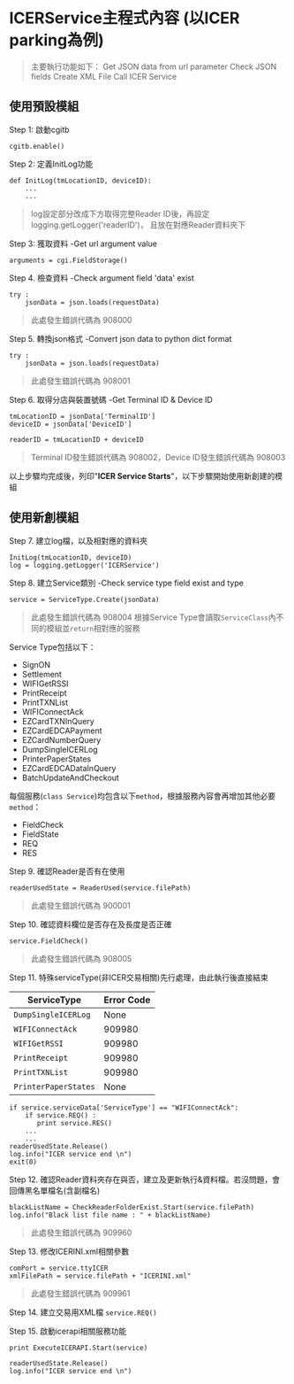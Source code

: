 # ICERService主程式內容 (以ICER parking為例)

>主要執行功能如下：
Get JSON data from url parameter
Check JSON fields
Create XML File
Call ICER Service


## 使用預設模組
Step 1: 啟動cgitb
```
cgitb.enable()
```

Step 2: 定義InitLog功能
```
def InitLog(tmLocationID, deviceID):
	...
	...
```
> log設定部分改成下方取得完整Reader ID後，再設定logging.getLogger('readerID')，
且放在對應Reader資料夾下

Step 3: 獲取資料 -Get url argument value
```
arguments = cgi.FieldStorage()
```

Step 4. 檢查資料 -Check argument field 'data' exist
```
try :
    jsonData = json.loads(requestData)
```
> 此處發生錯誤代碼為 908000

Step 5. 轉換json格式 -Convert json data to python dict format
```
try :
    jsonData = json.loads(requestData)
```
> 此處發生錯誤代碼為 908001

Step 6. 取得分店與裝置號碼 -Get Terminal ID & Device ID
```
tmLocationID = jsonData['TerminalID']
deviceID = jsonData['DeviceID']

readerID = tmLocationID + deviceID
```
> Terminal ID發生錯誤代碼為 908002，Device ID發生錯誤代碼為 908003

以上步驟均完成後，列印"**ICER Service Starts**"，以下步驟開始使用新創建的模組


## 使用新創模組
Step 7. 建立log檔，以及相對應的資料夾
```
InitLog(tmLocationID, deviceID)
log = logging.getLogger('ICERService')
```

Step 8. 建立Service類別 -Check service type field exist and type
```
service = ServiceType.Create(jsonData)
```
> 此處發生錯誤代碼為 908004
> 根據Service Type會讀取`ServiceClass`內不同的模組並`return`相對應的服務

Service Type包括以下：
- SignON
- Settlement
- WIFIGetRSSI
- PrintReceipt
- PrintTXNList
- WIFIConnectAck
- EZCardTXNInQuery
- EZCardEDCAPayment
- EZCardNumberQuery
- DumpSingleICERLog
- PrinterPaperStates
- EZCardEDCADataInQuery
- BatchUpdateAndCheckout

每個服務(`class Service`)均包含以下`method`，根據服務內容會再增加其他必要`method`：
- FieldCheck
- FieldState
- REQ
- RES

Step 9. 確認Reader是否有在使用
```
readerUsedState = ReaderUsed(service.filePath)
```
> 此處發生錯誤代碼為 900001

Step 10. 確認資料欄位是否存在及長度是否正確
```
service.FieldCheck()
```
> 此處發生錯誤代碼為 908005

Step 11. 特殊serviceType(非ICER交易相關)先行處理，由此執行後直接結束

ServiceType          | Error Code
-------------------- | -----------
`DumpSingleICERLog`  | None
`WIFIConnectAck` | 909980
`WIFIGetRSSI` | 909980
`PrintReceipt` | 909980
`PrintTXNList` | 909980
`PrinterPaperStates` | None
```
if service.serviceData['ServiceType'] == "WIFIConnectAck":
    if service.REQ() :
       print service.RES()
	...
	...    
readerUsedState.Release()
log.info("ICER service end \n")
exit(0)
```
Step 12. 確認Reader資料夾存在與否，建立及更新執行&資料檔。若沒問題，會回傳黑名單檔名(含副檔名)
```
blackListName = CheckReaderFolderExist.Start(service.filePath)
log.info("Black list file name : " + blackListName)
```
> 此處發生錯誤代碼為 909960

Step 13. 修改ICERINI.xml相關參數
```
comPort = service.ttyICER
xmlFilePath = service.filePath + "ICERINI.xml"
```
> 此處發生錯誤代碼為 909961

Step 14. 建立交易用XML檔
`service.REQ()`

Step 15. 啟動icerapi相關服務功能
```
print ExecuteICERAPI.Start(service)

readerUsedState.Release()
log.info("ICER service end \n")
```
